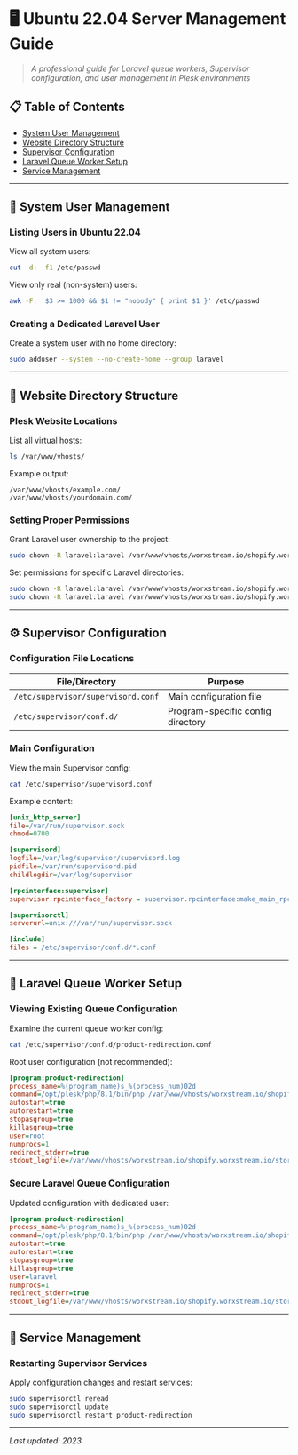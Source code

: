 # 🖥️ Ubuntu 22.04 Server Management Guide

> *A professional guide for Laravel queue workers, Supervisor configuration, and user management in Plesk environments*

## 📋 Table of Contents

- [System User Management](#-system-user-management)
- [Website Directory Structure](#-website-directory-structure)
- [Supervisor Configuration](#-supervisor-configuration)
- [Laravel Queue Worker Setup](#-laravel-queue-worker-setup)
- [Service Management](#-service-management)

---

## 👤 System User Management

### Listing Users in Ubuntu 22.04

View all system users:
```bash
cut -d: -f1 /etc/passwd
```

View only real (non-system) users:
```bash
awk -F: '$3 >= 1000 && $1 != "nobody" { print $1 }' /etc/passwd
```

### Creating a Dedicated Laravel User

Create a system user with no home directory:
```bash
sudo adduser --system --no-create-home --group laravel
```

---

## 📁 Website Directory Structure

### Plesk Website Locations

List all virtual hosts:
```bash
ls /var/www/vhosts/
```

Example output:
```
/var/www/vhosts/example.com/
/var/www/vhosts/yourdomain.com/
```

### Setting Proper Permissions

Grant Laravel user ownership to the project:
```bash
sudo chown -R laravel:laravel /var/www/vhosts/worxstream.io/shopify.worxstream.io
```

Set permissions for specific Laravel directories:
```bash
sudo chown -R laravel:laravel /var/www/vhosts/worxstream.io/shopify.worxstream.io/storage
sudo chown -R laravel:laravel /var/www/vhosts/worxstream.io/shopify.worxstream.io/bootstrap/cache
```

---

## ⚙️ Supervisor Configuration

### Configuration File Locations

| File/Directory                     | Purpose                           |
| ---------------------------------- | --------------------------------- |
| `/etc/supervisor/supervisord.conf` | Main configuration file           |
| `/etc/supervisor/conf.d/`          | Program-specific config directory |

### Main Configuration

View the main Supervisor config:
```bash
cat /etc/supervisor/supervisord.conf
```

Example content:
```ini
[unix_http_server]
file=/var/run/supervisor.sock
chmod=0700

[supervisord]
logfile=/var/log/supervisor/supervisord.log
pidfile=/var/run/supervisord.pid
childlogdir=/var/log/supervisor

[rpcinterface:supervisor]
supervisor.rpcinterface_factory = supervisor.rpcinterface:make_main_rpcinterface

[supervisorctl]
serverurl=unix:///var/run/supervisor.sock

[include]
files = /etc/supervisor/conf.d/*.conf
```

---

## 🚀 Laravel Queue Worker Setup

### Viewing Existing Queue Configuration

Examine the current queue worker config:
```bash
cat /etc/supervisor/conf.d/product-redirection.conf
```

Root user configuration (not recommended):
```ini
[program:product-redirection]
process_name=%(program_name)s_%(process_num)02d
command=/opt/plesk/php/8.1/bin/php /var/www/vhosts/worxstream.io/shopify.worxstream.io/artisan queue:work --queue=default --sleep=3 --tries=3 --max-time=3600
autostart=true
autorestart=true
stopasgroup=true
killasgroup=true
user=root
numprocs=1
redirect_stderr=true
stdout_logfile=/var/www/vhosts/worxstream.io/shopify.worxstream.io/storage/logs/laravel.log
```

### Secure Laravel Queue Configuration

Updated configuration with dedicated user:
```ini
[program:product-redirection]
process_name=%(program_name)s_%(process_num)02d
command=/opt/plesk/php/8.1/bin/php /var/www/vhosts/worxstream.io/shopify.worxstream.io/artisan queue:work --queue=default --sleep=3 --tries=3 --max-time=3600
autostart=true
autorestart=true
stopasgroup=true
killasgroup=true
user=laravel
numprocs=1
redirect_stderr=true
stdout_logfile=/var/www/vhosts/worxstream.io/shopify.worxstream.io/storage/logs/laravel.log
```

---

## 🔄 Service Management

### Restarting Supervisor Services

Apply configuration changes and restart services:
```bash
sudo supervisorctl reread
sudo supervisorctl update
sudo supervisorctl restart product-redirection
```

---

*Last updated: 2023* 
